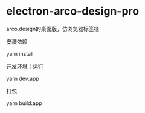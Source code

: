 # electron-arco-design-pro
arco.design的桌面版，仿浏览器标签栏

安装依赖

yarn install

开发环境：运行

yarn dev:app

打包

yarn build:app
